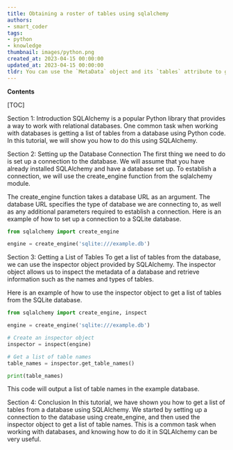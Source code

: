 ```yaml
---
title: Obtaining a roster of tables using sqlalchemy
authors:
- smart_coder
tags:
- python
- knowledge
thumbnail: images/python.png
created_at: 2023-04-15 00:00:00
updated_at: 2023-04-15 00:00:00
tldr: You can use the `MetaData` object and its `tables` attribute to get a list of table objects.
---
```


**Contents**

[TOC]

Section 1: Introduction
SQLAlchemy is a popular Python library that provides a way to work with relational databases. One common task when working with databases is getting a list of tables from a database using Python code. In this tutorial, we will show you how to do this using SQLAlchemy.

Section 2: Setting up the Database Connection
The first thing we need to do is set up a connection to the database. We will assume that you have already installed SQLAlchemy and have a database set up. To establish a connection, we will use the create_engine function from the sqlalchemy module.

The create_engine function takes a database URL as an argument. The database URL specifies the type of database we are connecting to, as well as any additional parameters required to establish a connection. Here is an example of how to set up a connection to a SQLite database.

```python
from sqlalchemy import create_engine

engine = create_engine('sqlite:///example.db')
```

Section 3: Getting a List of Tables
To get a list of tables from the database, we can use the inspector object provided by SQLAlchemy. The inspector object allows us to inspect the metadata of a database and retrieve information such as the names and types of tables.

Here is an example of how to use the inspector object to get a list of tables from the SQLite database.

```python
from sqlalchemy import create_engine, inspect

engine = create_engine('sqlite:///example.db')

# Create an inspector object
inspector = inspect(engine)

# Get a list of table names
table_names = inspector.get_table_names()

print(table_names)
```

This code will output a list of table names in the example database.

Section 4: Conclusion
In this tutorial, we have shown you how to get a list of tables from a database using SQLAlchemy. We started by setting up a connection to the database using create_engine, and then used the inspector object to get a list of table names. This is a common task when working with databases, and knowing how to do it in SQLAlchemy can be very useful.
